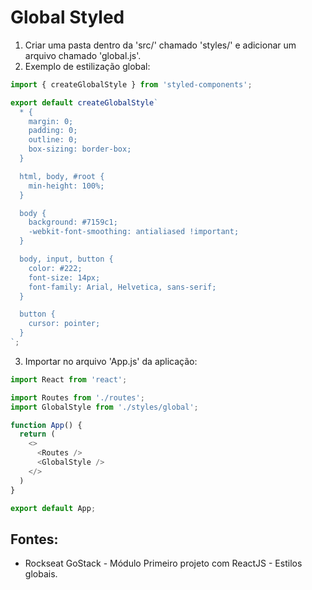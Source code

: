 # Global Styled

1. Criar uma pasta dentro da 'src/' chamado 'styles/' e adicionar um arquivo chamado 'global.js'.
2. Exemplo de estilização global:
```javascript
import { createGlobalStyle } from 'styled-components';

export default createGlobalStyle`
  * {
    margin: 0;
    padding: 0;
    outline: 0;
    box-sizing: border-box;
  }

  html, body, #root {
    min-height: 100%;
  }

  body {
    background: #7159c1;
    -webkit-font-smoothing: antialiased !important;
  }

  body, input, button {
    color: #222;
    font-size: 14px;
    font-family: Arial, Helvetica, sans-serif;
  }

  button {
    cursor: pointer;
  }
`;
```
3. Importar no arquivo 'App.js' da aplicação:
```javascript
import React from 'react';

import Routes from './routes';
import GlobalStyle from './styles/global';

function App() {
  return (
    <>
      <Routes />
      <GlobalStyle />
    </>
  )
}

export default App;
```

## Fontes:
- Rockseat GoStack - Módulo Primeiro projeto com ReactJS - Estilos globais.